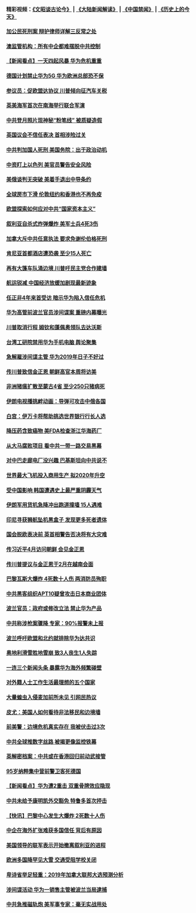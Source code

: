 #### 精彩视频：[《文昭谈古论今》](https://github.com/gfw-breaker/wenzhao/blob/master/README.md?t=01180031) | [《大陆新闻解读》](https://github.com/gfw-breaker/ntdtv-comedy/blob/master/README.md?t=01180031) | [《中国禁闻》](https://github.com/gfw-breaker/ntdtv-news/blob/master/README.md?t=01180031) | [《历史上的今天》](https://github.com/gfw-breaker/today-in-history/blob/master/README.md?t=01180031) 

#### [加公民死刑案 辩护律师详解三反常之处](../pages/nsc418/n10983300.md?t=01180031) 

#### [澳监管机构：所有中企都难摆脱中共控制](../pages/nsc418/n10983591.md?t=01180031) 

#### [【新闻看点】一天四起风暴 华为危机重重](../pages/nsc418/n10983081.md?t=01180031) 

#### [德国计划禁止华为5G 华为欧洲总部恐不保](../pages/nsc418/n10982951.md?t=01180031) 

#### [参议员：促欧盟达协议 川普倾向征汽车关税](../pages/nsc418/n10982456.md?t=01180031) 

#### [英美海军首次在南海举行联合军演](../pages/nsc418/n10981956.md?t=01180031) 

#### [中共登月照片现神秘“粉笔线” 被质疑造假](../pages/nsc418/n10980652.md?t=01180031) 

#### [英国议会不信任表决 首相涉险过关](../pages/nsc418/n10980536.md?t=01180031) 

#### [中共判加国人死刑 美国务院：出于政治动机](../pages/nsc418/n10980469.md?t=01180031) 

#### [中资盯上以色列 美官员警告安全风险](../pages/nsc418/n10980214.md?t=01180031) 

#### [美俄谈判无突破 美着手退出中导条约](../pages/nsc418/n10980207.md?t=01180031) 

#### [全球房市下滑 伦敦纽约和香港也不再免疫](../pages/nsc418/n10979837.md?t=01180031) 

#### [欧盟探索如何应对中共“国家资本主义”](../pages/nsc418/n10979979.md?t=01180031) 

#### [叙利亚自杀式炸弹爆炸 美军士兵4死3伤](../pages/nsc418/n10979913.md?t=01180031) 

#### [加拿大斥中共任意执法 要求免谢伦伯格死刑](../pages/nsc418/n10979429.md?t=01180031) 

#### [肯尼亚首都酒店遭恐袭 至少15人死亡](../pages/nsc418/n10978342.md?t=01180031) 

#### [再有大篷车队涌边境 川普吁民主党合作建墙](../pages/nsc418/n10978161.md?t=01180031) 

#### [航运锐减 中国经济放缓加剧现最新迹象](../pages/nsc418/n10978088.md?t=01180031) 

#### [任正非4年来首受访 暗示华为陷入信任危机](../pages/nsc418/n10977688.md?t=01180031) 

#### [华为高管前波兰官员涉间谍案 重磅内幕曝光](../pages/nsc418/n10978092.md?t=01180031) 

#### [川普取消行程 姆钦和蓬佩奥领队去达沃斯](../pages/nsc418/n10977828.md?t=01180031) 

#### [台湾工研院禁用华为手机电脑 舆论聚集](../pages/nsc418/n10977350.md?t=01180031) 

#### [急解雇涉间谍主管 华为2019年日子不好过](../pages/nsc418/n10976038.md?t=01180031) 

#### [传川普致信金正恩 朝鲜高官本周将访美](../pages/nsc418/n10976756.md?t=01180031) 

#### [非洲猪瘟扩散至蒙古4省 至少250只猪病死](../pages/nsc418/n10976120.md?t=01180031) 

#### [伊朗电视播挑衅动画：导弹可攻击中俄各国](../pages/nsc418/n10976504.md?t=01180031) 

#### [白宫：伊万卡将帮助挑选世界银行行长人选](../pages/nsc418/n10976053.md?t=01180031) 

#### [降压药含致癌物 美FDA检查浙江华海药厂](../pages/nsc418/n10975949.md?t=01180031) 

#### [从大马腐败项目 看中共一带一路交易黑幕](../pages/nsc418/n10975091.md?t=01180031) 

#### [对中巴走廊电厂没兴趣 巴基斯坦向中共说不](../pages/nsc418/n10975898.md?t=01180031) 

#### [世界最大飞机投入商用生产 拟2020年升空](../pages/nsc418/n10975188.md?t=01180031) 

#### [受中国影响 韩国遭遇史上最严重阴霾天气](../pages/nsc418/n10974564.md?t=01180031) 

#### [伊朗军用货机急降冲出跑道撞墙 15人遇难](../pages/nsc418/n10974806.md?t=01180031) 

#### [印尼寻获狮航坠机黑盒子 发现更多死者遗体](../pages/nsc418/n10974514.md?t=01180031) 

#### [国会脱欧表决前 英首相警告否决将有大灾难](../pages/nsc418/n10974483.md?t=01180031) 

#### [传习近平4月访问朝鲜 会见金正恩](../pages/nsc418/n10974482.md?t=01180031) 

#### [传川普提议与金正恩于2月在越南会面](../pages/nsc418/n10974214.md?t=01180031) 

#### [巴黎瓦斯大爆炸 4死数十人伤 两消防员殉职](../pages/nsc418/n10973956.md?t=01180031) 

#### [中共黑客组织APT10疑曾攻击日本商业团体](../pages/nsc418/n10973309.md?t=01180031) 

#### [波兰官员：政府或修改立法 禁止华为产品](../pages/nsc418/n10973119.md?t=01180031) 

#### [中共称涉枪案骤降 专家：90%报警未上报](../pages/nsc418/n10972910.md?t=01180031) 

#### [波兰呼吁欧盟和北约就排除华为达共识](../pages/nsc418/n10972945.md?t=01180031) 

#### [奥地利滑雪胜地雪崩 致3人丧生1人失踪](../pages/nsc418/n10972686.md?t=01180031) 

#### [一连三个新闻头条 暴露华为海外频繁碰壁](../pages/nsc418/n10971567.md?t=01180031) 

#### [对外籍人士工作生活最理想的五个国家](../pages/nsc418/n10967253.md?t=01180031) 

#### [大量蝗虫入侵麦加前所未见 引网民热议](../pages/nsc418/n10971942.md?t=01180031) 

#### [皮尤：美国人如何看待非法移民和边境墙](../pages/nsc418/n10971472.md?t=01180031) 

#### [前美警：边境危机真实存在 我被伏击过3次](../pages/nsc418/n10971325.md?t=01180031) 

#### [中共全球推数字丝路 被揭更像监控铁幕](../pages/nsc418/n10971263.md?t=01180031) 

#### [英解密档案：中共或在香港回归前动武接管](../pages/nsc418/n10971281.md?t=01180031) 

#### [95岁纳粹集中营前警卫客死德国](../pages/nsc418/n10971172.md?t=01180031) 

#### [【新闻看点】华为遭2重击 双重骨牌效应隐现](../pages/nsc418/n10971234.md?t=01180031) 

#### [中共未给予康明凯外交豁免 特鲁多首次抨击](../pages/nsc418/n10970976.md?t=01180031) 

#### [【快讯】巴黎中心发生大爆炸 2死数十人伤](../pages/nsc418/n10970675.md?t=01180031) 

#### [中企在海外扩张难获多国信任 背后有原因](../pages/nsc418/n10969228.md?t=01180031) 

#### [美国领导的联军表示开始撤离叙利亚的进程](../pages/nsc418/n10969434.md?t=01180031) 

#### [欧洲多国降罕见大雪  交通受阻学校关闭](../pages/nsc418/n10969390.md?t=01180031) 

#### [卑诗省举足轻重：2019年加拿大联邦大选预测分析](../pages/nsc418/n10969417.md?t=01180031) 

#### [涉间谍活动 华为一销售主管被波兰当局逮捕](../pages/nsc418/n10968651.md?t=01180031) 

#### [中共急推磁轨炮 美军事专家：毫无实战用处](../pages/nsc418/n10968326.md?t=01180031) 


